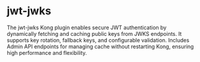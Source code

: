 # jwt-jwks
The jwt-jwks Kong plugin enables secure JWT authentication by dynamically fetching and caching public keys from JWKS endpoints. It supports key rotation, fallback keys, and configurable validation. Includes Admin API endpoints for managing cache without restarting Kong, ensuring high performance and flexibility.
